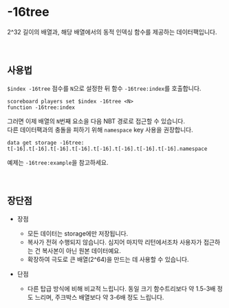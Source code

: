 -16tree
==========
2^32 길이의 배열과, 해당 배열에서의 동적 인덱싱 함수를 제공하는 데이터팩입니다.
<br><br><br>

사용법
----------
`$index -16tree` 점수를 `N`으로 설정한 뒤 함수 `-16tree:index`를 호출합니다.
```mcfunction
scoreboard players set $index -16tree <N>
function -16tree:index
```
그러면 이제 배열의 `N`번째 요소을 다음 NBT 경로로 접근할 수 있습니다.   
다른 데이터팩과의 충돌을 피하기 위해 `namespace` key 사용을 권장합니다.
```mcfunction
data get storage -16tree: t[-16].t[-16].t[-16].t[-16].t[-16].t[-16].t[-16].t[-16].namespace
```
예제는 `-16tree:example`을 참고하세요.
<br><br><br>

장단점
----------
- 장점
  - 모든 데이터는 storage에만 저장됩니다.
  - 복사가 전혀 수행되지 않습니다. 심지어 마지막 리턴에서조차 사용자가 접근하는 건 복사본이 아닌 원본 데이터예요.
  - 확장하여 극도로 큰 배열(2^64)을 만드는 데 사용할 수 있습니다. 

- 단점
  - 다른 탑급 방식에 비해 비교적 느립니다. 동일 크기 함수트리보다 약 1.5-3배 정도 느리며, 주크박스 배열보다 약 3-6배 정도 느립니다.

